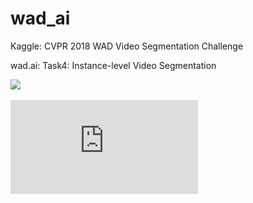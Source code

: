 # wad_ai
Kaggle: CVPR 2018 WAD Video Segmentation Challenge

wad.ai: Task4: Instance-level Video Segmentation

![](https://github.com/connure/wad_ai/blob/master/PRESENTATION/video.gif)

![](https://github.com/connure/wad_ai/blob/master/PRESENTATION/Final_Presentation_WAD_NoVideo.pdf)
